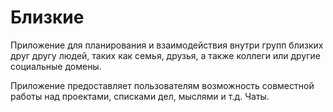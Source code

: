 # Близкие

Приложение для планирования и взаимодействия внутри групп близких друг другу людей, таких как семья, друзья, а также коллеги или другие социальные домены.

Приложение предоставляет пользователям возможность совместной работы над проектами, списками дел, мыслями и т.д. Чаты.
